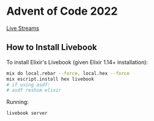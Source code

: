 # Advent of Code 2022

[Live Streams](https://www.youtube.com/watch?v=XmybJ1GlHUk&list=PLoSY6azqHO7AsDMT2WSXb68tGvvKRO8Wj)

## How to Install Livebook

To install Elixir's Livebook (given Elixir 1.14+ installation):

```sh
mix do local.rebar --force, local.hex --force
mix escript.install hex livebook
# if using asdf:
# asdf reshim elixir
```

Running:

```sh
livebook server
```
